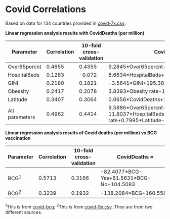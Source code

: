 # Covid Correlations


Based on data for 134 countries provided in [covid-7x.csv](https://github.com/Sukii/Coronavirus-data/blob/master/covid-7x.csv):

**Linear regression analysis results with CovidDeaths (per million)**


Parameter        |Correlation |10-fold cross-validation |CovidDeaths = ...
-----------------|------------|-------------------|---------------------------
Over65percnt     |0.4655      |0.4355             |9.2845&ast;Over65percnt-30.11
HospitalBeds     |0.1283      |-0.072             |8.6634&ast;HospitalBeds+29.1854
GINI             |0.2180      |0.1821             |-3.5641&ast;GINI+195.3872
Obessity         |0.2417      |0.2078             |3.8393&ast;Obesity rate-11.3256
Latitude         |0.3407      |0.3064             |0.0656&ast;CovidDeaths+16.4157
All parameters   |0.4962      |0.4414             |9.5886&ast;Over65percnt-11.8037&ast;HospitalBeds+0.8925&ast;GINI+0.2832&ast;Obesity rate+0.7995&ast;Latitude-49.376


**Linear regression analysis results of Covid deaths (per million) vs BCG vaccination**

Parameter    |Correlation  |10-fold cross-validation    |CovidDeaths = 
-------------|-------------|----------------------------|--------------
BCG<sup>1</sup>  |0.5713       |0.3166                  |-82.4077&ast;BCG-Yes+81.5631&ast;BCG-No+104.5083
BCG<sup>2</sup>  |0.3239       |0.1932                  |-138.2084&ast;BCG+160.5588

<sup>1</sup>This is from [covid-bcg](https://github.com/Sukii/Coronavirus-data/blob/master/covid-bcg.csv); <sup>2</sup>This is from [covid-9x.csv](https://github.com/Sukii/Coronavirus-data/blob/master/covid-9x.csv). They are from two different sources.


